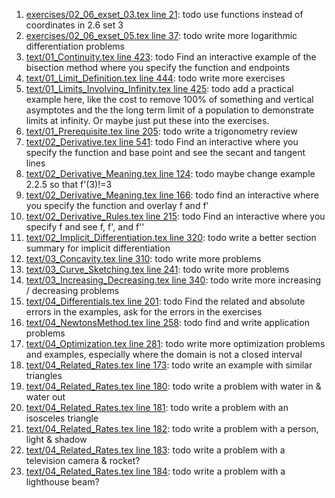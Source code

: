 1. [exercises/02_06_exset_03.tex line 21](../exercises/02_06_exset_03.tex#L21): todo use functions instead of coordinates in 2.6 set 3
1. [exercises/02_06_exset_05.tex line 37](../exercises/02_06_exset_05.tex#L37): todo write more logarithmic differentiation problems
1. [text/01_Continuity.tex line 423](../text/01_Continuity.tex#L423): todo Find an interactive example of the bisection method where you specify the function and endpoints
1. [text/01_Limit_Definition.tex line 444](../text/01_Limit_Definition.tex#L444): todo write more exercises
1. [text/01_Limits_Involving_Infinity.tex line 425](../text/01_Limits_Involving_Infinity.tex#L425): todo add a practical example here, like the cost to remove 100% of something and vertical asymptotes and the the long term limit of a population to demonstrate limits at infinity.  Or maybe just put these into the exercises.
1. [text/01_Prerequisite.tex line 205](../text/01_Prerequisite.tex#L205): todo write a trigonometry review
1. [text/02_Derivative.tex line 541](../text/02_Derivative.tex#L541): todo Find an interactive where you specify the function and base point and see the secant and tangent lines
1. [text/02_Derivative_Meaning.tex line 124](../text/02_Derivative_Meaning.tex#L124): todo maybe change example 2.2.5 so that f'(3)!=3
1. [text/02_Derivative_Meaning.tex line 166](../text/02_Derivative_Meaning.tex#L166): todo find an interactive where you specify the function and overlay f and f'
1. [text/02_Derivative_Rules.tex line 215](../text/02_Derivative_Rules.tex#L215): todo Find an interactive where you specify f and see f, f', and f''
1. [text/02_Implicit_Differentiation.tex line 320](../text/02_Implicit_Differentiation.tex#L320): todo write a better section summary for implicit differentiation
1. [text/03_Concavity.tex line 310](../text/03_Concavity.tex#L310): todo write more problems
1. [text/03_Curve_Sketching.tex line 241](../text/03_Curve_Sketching.tex#L241): todo write more problems
1. [text/03_Increasing_Decreasing.tex line 340](../text/03_Increasing_Decreasing.tex#L340): todo write more increasing / decreasing problems
1. [text/04_Differentials.tex line 201](../text/04_Differentials.tex#L201): todo Find the related and absolute errors in the examples, ask for the errors in the exercises
1. [text/04_NewtonsMethod.tex line 258](../text/04_NewtonsMethod.tex#L258): todo find and write application problems
1. [text/04_Optimization.tex line 281](../text/04_Optimization.tex#L281): todo write more optimization problems and examples, especially where the domain is not a closed interval
1. [text/04_Related_Rates.tex line 173](../text/04_Related_Rates.tex#L173): todo write an example with similar triangles
1. [text/04_Related_Rates.tex line 180](../text/04_Related_Rates.tex#L180): todo write a problem with water in & water out
1. [text/04_Related_Rates.tex line 181](../text/04_Related_Rates.tex#L181): todo write a problem with an isosceles triangle
1. [text/04_Related_Rates.tex line 182](../text/04_Related_Rates.tex#L182): todo write a problem with a person, light & shadow
1. [text/04_Related_Rates.tex line 183](../text/04_Related_Rates.tex#L183): todo write a problem with a television camera & rocket?
1. [text/04_Related_Rates.tex line 184](../text/04_Related_Rates.tex#L184): todo write a problem with a lighthouse beam?
